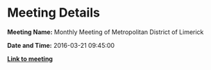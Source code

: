 # Meeting Details

**Meeting Name:** Monthly Meeting of Metropolitan District of Limerick

**Date and Time:** 2016-03-21 09:45:00

**<a href="https://www.limerick.ie/council/whats-on/monthly-meeting-metropolitan-district-limerick-27" target="_blank">Link to meeting</a>**
